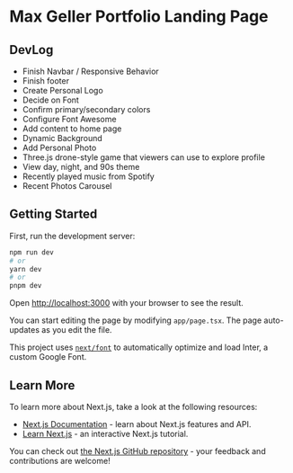 # Max Geller Portfolio Landing Page

## DevLog

- Finish Navbar / Responsive Behavior 
- Finish footer
- Create Personal Logo 
- Decide on Font 
- Confirm primary/secondary colors 
- Configure Font Awesome 
- Add content to home page
- Dynamic Background
- Add Personal Photo
- Three.js drone-style game that viewers can use to explore profile
- View day, night, and 90s theme
- Recently played music from Spotify
- Recent Photos Carousel

## Getting Started

First, run the development server:

```bash
npm run dev
# or
yarn dev
# or
pnpm dev
```

Open [http://localhost:3000](http://localhost:3000) with your browser to see the result.

You can start editing the page by modifying `app/page.tsx`. The page auto-updates as you edit the file.

This project uses [`next/font`](https://nextjs.org/docs/basic-features/font-optimization) to automatically optimize and load Inter, a custom Google Font.

## Learn More

To learn more about Next.js, take a look at the following resources:

- [Next.js Documentation](https://nextjs.org/docs) - learn about Next.js features and API.
- [Learn Next.js](https://nextjs.org/learn) - an interactive Next.js tutorial.

You can check out [the Next.js GitHub repository](https://github.com/vercel/next.js/) - your feedback and contributions are welcome!
